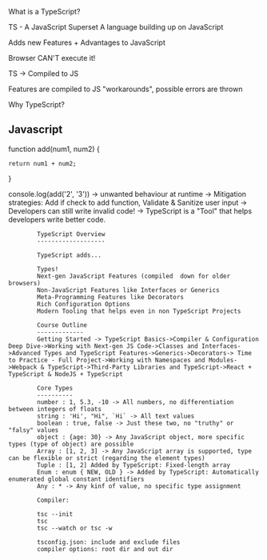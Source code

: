What is a TypeScript?

TS - A JavaScript Superset
A language building up on JavaScript

Adds new Features + Advantages to JavaScript

Browser CAN'T execute it!

TS -> Compiled to JS

Features are compiled to JS "workarounds", possible errors are thrown

Why TypeScript?

Javascript
-----------
function add(num1, num2) {

    return num1 + num2;
}

console.log(add('2', '3')) -> unwanted behaviour at runtime -> Mitigation strategies: Add if check to add function, Validate & Sanitize user input -> Developers can still write invalid code! -> TypeScript is a "Tool" that helps developers write better code.

            TypeScript Overview
            -------------------

            TypeScript adds...

            Types!                                                          
            Next-gen JavaScript Features (compiled  down for older browsers)
            Non-JavaScript Features like Interfaces or Generics
            Meta-Programming Features like Decorators
            Rich Configuration Options
            Modern Tooling that helps even in non TypeScript Projects

            Course Outline
            -------------
            Getting Started -> TypeScript Basics->Compiler & Configuration Deep Dive->Working with Next-gen JS Code->Classes and Interfaces->Advanced Types and TypeScript Features->Generics->Decorators-> Time to Practice - Full Project->Working with Namespaces and Modules->Webpack & TypeScript->Third-Party Libraries and TypeScript->React + TypeScript & NodeJS + TypeScript

            Core Types
            ----------
            number : 1, 5.3, -10 -> All numbers, no differentiation between integers of floats
            string : 'Hi', "Hi", `Hi` -> All text values
            boolean : true, false -> Just these two, no "truthy" or "falsy" values
            object : {age: 30} -> Any JavaScript object, more specific types (type of object) are possible
            Array : [1, 2, 3] -> Any JavaScript array is supported, type can be flexible or strict (regarding the element types)
            Tuple : [1, 2] Added by TypeScript: Fixed-length array
            Enum : enum { NEW, OLD } -> Added by TypeScript: Automatically enumerated global constant identifiers
            Any : * -> Any kinf of value, no specific type assignment

            Compiler:

            tsc --init
            tsc
            tsc --watch or tsc -w

            tsconfig.json: include and exclude files
            compiler options: root dir and out dir
